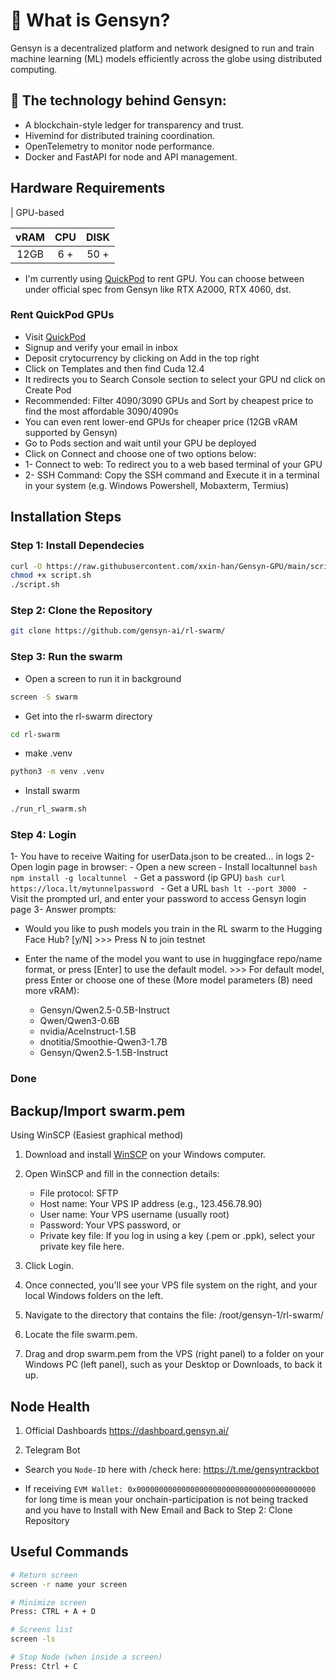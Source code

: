 
# 🧠 What is Gensyn?

Gensyn is a decentralized platform and network designed to run and train machine learning (ML) models efficiently across the globe using distributed computing.


## 🔐 The technology behind Gensyn:
- A blockchain-style ledger for transparency and trust.
- Hivemind for distributed training coordination.
- OpenTelemetry to monitor node performance.
- Docker and FastAPI for node and API management.


## Hardware Requirements
| GPU-based         

|vRAM   | CPU  | DISK  |
|:-:|:-:|:-:|
| 12GB  | 6 + | 50 +  |


* I'm currently using [QuickPod](https://console.quickpod.io?affiliate=e6f6f62c-11bf-4673-84ff-61589a665d15) to rent GPU. You can choose between under official spec from Gensyn like RTX A2000, RTX 4060, dst.

### Rent QuickPod GPUs
- Visit [QuickPod](https://console.quickpod.io?affiliate=e6f6f62c-11bf-4673-84ff-61589a665d15)
- Signup and verify your email in inbox
- Deposit crytocurrency by clicking on Add in the top right
- Click on Templates and then find Cuda 12.4
- It redirects you to Search Console section to select your GPU nd click on Create Pod
- Recommended: Filter 4090/3090 GPUs and Sort by cheapest price to find the most affordable 3090/4090s
- You can even rent lower-end GPUs for cheaper price (12GB vRAM supported by Gensyn)
- Go to Pods section and wait until your GPU be deployed
- Click on Connect and choose one of two options below:
- 1- Connect to web: To redirect you to a web based terminal of your GPU
- 2- SSH Command: Copy the SSH command and Execute it in a terminal in your system (e.g. Windows Powershell, Mobaxterm, Termius)


## Installation Steps
### Step 1: Install Dependecies
```bash
curl -O https://raw.githubusercontent.com/xxin-han/Gensyn-GPU/main/script.sh
chmod +x script.sh
./script.sh
```

### Step 2: Clone the Repository
```bash
git clone https://github.com/gensyn-ai/rl-swarm/
```

### Step 3: Run the swarm

- Open a screen to run it in background
```bash
screen -S swarm
```
- Get into the rl-swarm directory
```bash
cd rl-swarm
```
- make .venv
```bash
python3 -m venv .venv
```
- Install swarm
```bash
./run_rl_swarm.sh
```

### Step 4: Login

1- You have to receive Waiting for userData.json to be created... in logs
2- Open login page in browser:
    - Open a new screen
    - Install localtunnel
        ```bash
        npm install -g localtunnel
        ```
    - Get a password (ip GPU)
        ```bash
        curl https://loca.lt/mytunnelpassword
        ```
    - Get a URL
        ```bash
        lt --port 3000
        ```
    - Visit the prompted url, and enter your password to access Gensyn login page
3- Answer prompts:

- Would you like to push models you train in the RL swarm to the Hugging Face Hub? [y/N] >>> Press N to join testnet

- Enter the name of the model you want to use in huggingface repo/name format, or press [Enter] to use the default model. >>> For default model, press Enter or choose one of these (More model parameters (B) need more vRAM):
    - Gensyn/Qwen2.5-0.5B-Instruct
    - Qwen/Qwen3-0.6B
    - nvidia/AceInstruct-1.5B
    - dnotitia/Smoothie-Qwen3-1.7B
    - Gensyn/Qwen2.5-1.5B-Instruct

### Done



## Backup/Import swarm.pem

Using WinSCP (Easiest graphical method)

1. Download and install [WinSCP](https://winscp.net/eng/index.php)  on your Windows computer.

2. Open WinSCP and fill in the connection details:
    - File protocol: SFTP
    - Host name: Your VPS IP address (e.g., 123.456.78.90)
    - User name: Your VPS username (usually root)
    - Password: Your VPS password, or
    - Private key file: If you log in using a key (.pem or .ppk), select your private key file here.

3. Click Login.

3. Once connected, you'll see your VPS file system on the right, and your local Windows folders on the left.

4. Navigate to the directory that contains the file:
/root/gensyn-1/rl-swarm/

5. Locate the file swarm.pem.

6. Drag and drop swarm.pem from the VPS (right panel) to a folder on your Windows PC (left panel), such as your Desktop or Downloads, to back it up.

## Node Health

1. Official Dashboards
https://dashboard.gensyn.ai/


2. Telegram Bot
- Search you ```Node-ID``` here with /check here: https://t.me/gensyntrackbot


- If receiving ```EVM Wallet: 0x0000000000000000000000000000000000000000``` for long time is mean your onchain-participation is not being tracked and you have to Install with New Email and Back to Step 2: Clone Repository 


## Useful Commands

```bash
# Return screen
screen -r name your screen

# Minimize screen
Press: CTRL + A + D

# Screens list
screen -ls

# Stop Node (when inside a screen)
Press: Ctrl + C


